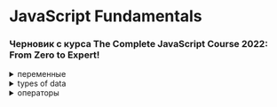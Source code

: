 <!-- 
<details> <summary>  HTML </summary>  </details> 
-->

# JavaScript Fundamentals 
###  Черновик с курса The Complete JavaScript Course 2022: From Zero to Expert! 

<details> <summary>  переменные </summary> 

  Обьявление переменной: 
  
    let fistname='Jonas';

  Где fistname - переменная и Джонас - информация в ней. Для изменения существующей переменной убрать let с строки. 
  
  Подходит пример коробки - то какое значение мы ей дали и как подписали. <strong>Общая практика - в названии переменной с нескольких слов писать первое - с маленькой и последующие - с большой. Правило camelCase. И в целом не называть переменные с большой буквы </strong>
  
</details> 

<details> <summary>  types of data </summary> 
Есть два вида значений - обьекты и примитивные, все остальные.
  
Примитивные:
  
<strong>Number</strong> -Число с плавающей точкой. 23 = 23.0 в js.

<strong>String</strong> - просто текст.

<strong>Boolean</strong> - логический вид, принимает True/False

Undefined - Обьявленная переменная без значения, но позже может получить его.

Null - Обьявленная переменная но без значения, и дать значение ей его нельзя.

Symbol (ES2015)- Переменная с значением, что нельзя изменить. Подробности будут в конце курса.

BigInt (ES2020) - Может хранить огромные целые числа.

<strong>JavaScript has dynamic typing: </strong>В JS в первых трёх типах нет необходимости обозначать тип данных в переменной, как в других языках. Он определяется сам. <strong>И тип данных хранит Само Значение, а не переменная. То есть бокс хранит значениe, что имеет тип данных</strong> Это значит, что можно без проблем менять тип данных в переменной.

</details> 

<details> <summary>  операторы </summary> 
typeof - выдаёт тип данных переменной или текста после оператора. ! багует при попытке определить тип значения null.
</details> 


